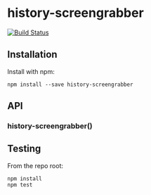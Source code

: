 # history-screengrabber

[![Build Status](https://secure.travis-ci.org/user/history-screengrabber.png?branch=master)](http://travis-ci.org/user/history-screengrabber)


## Installation

Install with npm:

```
npm install --save history-screengrabber
```


## API

### history-screengrabber()


## Testing

From the repo root:

```
npm install
npm test
```
